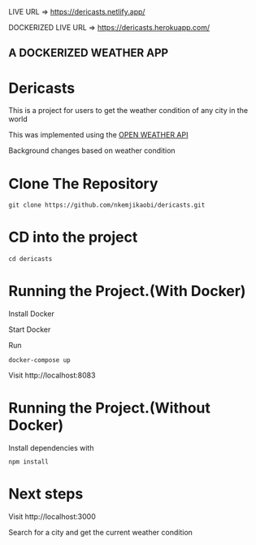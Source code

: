 LIVE URL => https://dericasts.netlify.app/ 

DOCKERIZED LIVE URL => https://dericasts.herokuapp.com/

<h2>A DOCKERIZED WEATHER APP</h2>

<h1>Dericasts</h1>
<p>This is a project for users to get the weather condition of any city in the world</p>
<p>This was implemented using the <a href='https://openweathermap.org'>OPEN WEATHER API</a></p>
<p>Background changes based on weather condition </p>

<h1>Clone The Repository</h1>
<code><pre>git clone https://github.com/nkemjikaobi/dericasts.git</pre></code>

<h1>CD into the project</h1>
<code><pre>cd dericasts</pre></code>

<h1>Running the Project.(With Docker)</h1>
<p>Install Docker</p>
<p>Start Docker</p>

Run<code><pre>docker-compose up</pre></code>
Visit http://localhost:8083

<h1>Running the Project.(Without Docker)</h1>
Install dependencies with <code><pre>npm install</pre></code>

<h1>Next steps</h1>
Visit http://localhost:3000
<p>Search for a city and get the current weather condition</p>
